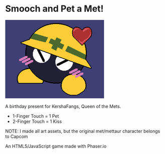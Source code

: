 # Smooch and Pet a Met!

![preview](cover.png)

A birthday present for KershaFangs, Queen of the Mets.

- 1-Finger Touch = 1 Pet
- 2-Finger Touch = 1 Kiss

NOTE: I made all art assets, but the original met/mettaur character belongs to Capcom

An HTML5/JavaScript game made with Phaser.io